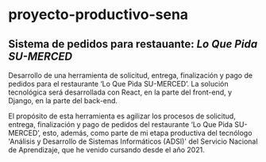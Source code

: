 # proyecto-productivo-sena

## Sistema de pedidos para restauante: ***Lo Que Pida SU-MERCED***


Desarrollo de una herramienta de solicitud, entrega, finalización y pago de pedidos para el restaurante ‘Lo Que Pida SU-MERCED’.
La solución tecnológica será desarrollada con React, en la parte del front-end, y Django, en la parte del back-end.

El propósito de esta herramienta es agilizar los procesos de solicitud, entrega, finalización y pago de pedidos del restaurante ‘Lo Que Pida SU-MERCED’, 
esto, además, como parte de mi etapa productiva del tecnólogo 'Análisis y Desarrollo de Sistemas Informáticos (ADSI)' del Servicio Nacional de Aprendizaje, que
he venido cursando desde el año 2021.
